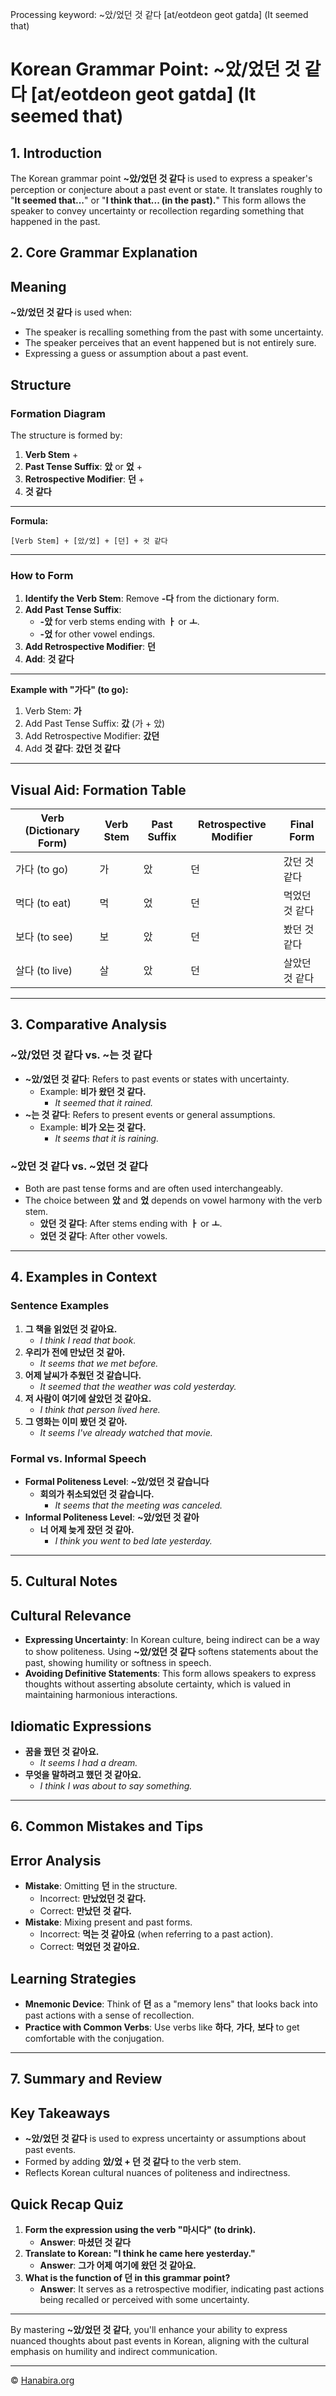 Processing keyword: ~았/었던 것 같다 [at/eotdeon geot gatda] (It seemed that)
# Korean Grammar Point: ~았/었던 것 같다 [at/eotdeon geot gatda] (It seemed that)

## 1. Introduction
The Korean grammar point **~았/었던 것 같다** is used to express a speaker's perception or conjecture about a past event or state. It translates roughly to "**It seemed that...**" or "**I think that... (in the past).**" This form allows the speaker to convey uncertainty or recollection regarding something that happened in the past.

## 2. Core Grammar Explanation
## Meaning
**~았/었던 것 같다** is used when:
- The speaker is recalling something from the past with some uncertainty.
- The speaker perceives that an event happened but is not entirely sure.
- Expressing a guess or assumption about a past event.
## Structure
### Formation Diagram
The structure is formed by:
1. **Verb Stem** +
2. **Past Tense Suffix**: **았** or **었** +
3. **Retrospective Modifier**: **던** +
4. **것 같다**

---
**Formula:**
```plaintext
[Verb Stem] + [았/었] + [던] + 것 같다
```
---
### How to Form
1. **Identify the Verb Stem**: Remove **-다** from the dictionary form.
2. **Add Past Tense Suffix**:
   - **-았** for verb stems ending with **ㅏ** or **ㅗ**.
   - **-었** for other vowel endings.
3. **Add Retrospective Modifier**: **던**
4. **Add**: **것 같다**
---
**Example with "가다" (to go):**
1. Verb Stem: **가**
2. Add Past Tense Suffix: **갔** (가 + 았)
3. Add Retrospective Modifier: **갔던**
4. Add **것 같다**: **갔던 것 같다**
---
## Visual Aid: Formation Table

| **Verb (Dictionary Form)** | **Verb Stem** | **Past Suffix** | **Retrospective Modifier** | **Final Form**           |
|----------------------------|---------------|-----------------|----------------------------|--------------------------|
| 가다 (to go)               | 가            | 았              | 던                         | 갔던 것 같다             |
| 먹다 (to eat)              | 먹           | 었              | 던                         | 먹었던 것 같다           |
| 보다 (to see)              | 보           | 았              | 던                         | 봤던 것 같다             |
| 살다 (to live)             | 살           | 았              | 던                         | 살았던 것 같다           |

---
## 3. Comparative Analysis
### **~았/었던 것 같다** vs. **~는 것 같다**
- **~았/었던 것 같다**: Refers to past events or states with uncertainty.
  - Example: **비가 왔던 것 같다.**
    - _It seemed that it rained._
- **~는 것 같다**: Refers to present events or general assumptions.
  - Example: **비가 오는 것 같다.**
    - _It seems that it is raining._
### **~았던 것 같다** vs. **~었던 것 같다**
- Both are past tense forms and are often used interchangeably.
- The choice between **았** and **었** depends on vowel harmony with the verb stem.
  - **았던 것 같다**: After stems ending with **ㅏ** or **ㅗ**.
  - **었던 것 같다**: After other vowels.
---
## 4. Examples in Context
### Sentence Examples
1. **그 책을 읽었던 것 같아요.**
   - _I think I read that book._
2. **우리가 전에 만났던 것 같아.**
   - _It seems that we met before._
3. **어제 날씨가 추웠던 것 같습니다.**
   - _It seemed that the weather was cold yesterday._
4. **저 사람이 여기에 살았던 것 같아요.**
   - _I think that person lived here._
5. **그 영화는 이미 봤던 것 같아.**
   - _It seems I've already watched that movie._
### Formal vs. Informal Speech
- **Formal Politeness Level**: **~았/었던 것 같습니다**
  - **회의가 취소되었던 것 같습니다.**
    - _It seems that the meeting was canceled._
- **Informal Politeness Level**: **~았/었던 것 같아**
  - **너 어제 늦게 잤던 것 같아.**
    - _I think you went to bed late yesterday._
---
## 5. Cultural Notes
## Cultural Relevance
- **Expressing Uncertainty**: In Korean culture, being indirect can be a way to show politeness. Using **~았/었던 것 같다** softens statements about the past, showing humility or softness in speech.
- **Avoiding Definitive Statements**: This form allows speakers to express thoughts without asserting absolute certainty, which is valued in maintaining harmonious interactions.
## Idiomatic Expressions
- **꿈을 꿨던 것 같아요.**
  - _It seems I had a dream._
- **무엇을 말하려고 했던 것 같아요.**
  - _I think I was about to say something._
---
## 6. Common Mistakes and Tips
## Error Analysis
- **Mistake**: Omitting **던** in the structure.
  - Incorrect: **만났었던 것 같다.**
  - Correct: **만났던 것 같다.**
- **Mistake**: Mixing present and past forms.
  - Incorrect: **먹는 것 같아요** (when referring to a past action).
  - Correct: **먹었던 것 같아요.**
## Learning Strategies
- **Mnemonic Device**: Think of **던** as a "memory lens" that looks back into past actions with a sense of recollection.
- **Practice with Common Verbs**: Use verbs like **하다**, **가다**, **보다** to get comfortable with the conjugation.
---
## 7. Summary and Review
## Key Takeaways
- **~았/었던 것 같다** is used to express uncertainty or assumptions about past events.
- Formed by adding **았/었 + 던 것 같다** to the verb stem.
- Reflects Korean cultural nuances of politeness and indirectness.
## Quick Recap Quiz
1. **Form the expression using the verb "마시다" (to drink).**
   - **Answer**: **마셨던 것 같다**
2. **Translate to Korean: "I think he came here yesterday."**
   - **Answer**: **그가 어제 여기에 왔던 것 같아요.**
3. **What is the function of **던** in this grammar point?**
   - **Answer**: It serves as a retrospective modifier, indicating past actions being recalled or perceived with some uncertainty.
---
By mastering **~았/었던 것 같다**, you'll enhance your ability to express nuanced thoughts about past events in Korean, aligning with the cultural emphasis on humility and indirect communication.

---
© [Hanabira.org](https://hanabira.org)
